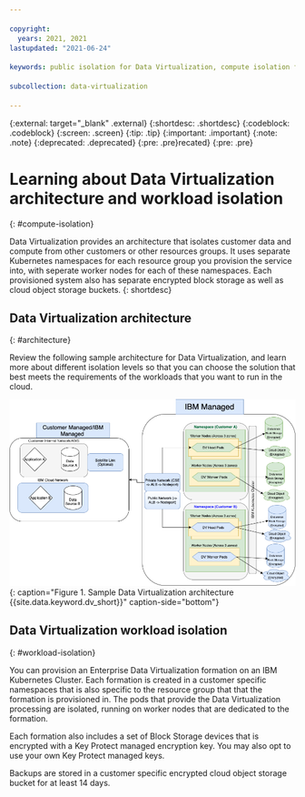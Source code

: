```yaml
---

copyright:
  years: 2021, 2021
lastupdated: "2021-06-24"

keywords: public isolation for Data Virtualization, compute isolation for Data Virtualization, Data Virtualization architecture, workload isolation in Data Virtualization

subcollection: data-virtualization

---
```


<!-- Attribute definitions --> 
{:external: target="_blank" .external}
{:shortdesc: .shortdesc}
{:codeblock: .codeblock}
{:screen: .screen}
{:tip: .tip}
{:important: .important}
{:note: .note}
{:deprecated: .deprecated}
{:pre: .pre}recated}
{:pre: .pre}

# Learning about Data Virtualization architecture and workload isolation
{: #compute-isolation}

Data Virtualization provides an architecture that isolates customer data and compute from other customers or other resources groups. It uses separate Kubernetes namespaces for each resource group you provision the service into, with seperate worker nodes for each of these namespaces. Each provisioned system also has separate encrypted block storage as well as cloud object storage buckets.
{: shortdesc}

## Data Virtualization architecture
{: #architecture}

Review the following sample architecture for Data Virtualization, and learn more about different isolation levels so that you can choose the solution that best meets the requirements of the workloads that you want to run in the cloud.

![Configuring private endpionts {{site.data.keyword.cloud_notm}}](images/arch_1.png "Graphical view of Data Virtualization architecture sample"){: caption="Figure 1. Sample Data Virtualization architecture {{site.data.keyword.dv_short}}" caption-side="bottom"}

## Data Virtualization workload isolation
{: #workload-isolation}

You can provision an Enterprise Data Virtualization formation on an IBM Kubernetes Cluster. Each formation is created in a customer specific namespaces that is also specific to the resource group that that the formation is provisioned in. The pods that provide the Data Virtualization processing are isolated, running on worker nodes that are dedicated to the formation.

Each formation also includes a set of Block Storage devices that is encrypted with a Key Protect managed encryption key. You may also opt to use your own Key Protect managed keys.

Backups are stored in a customer specific encrypted cloud object storage bucket for at least 14 days.
